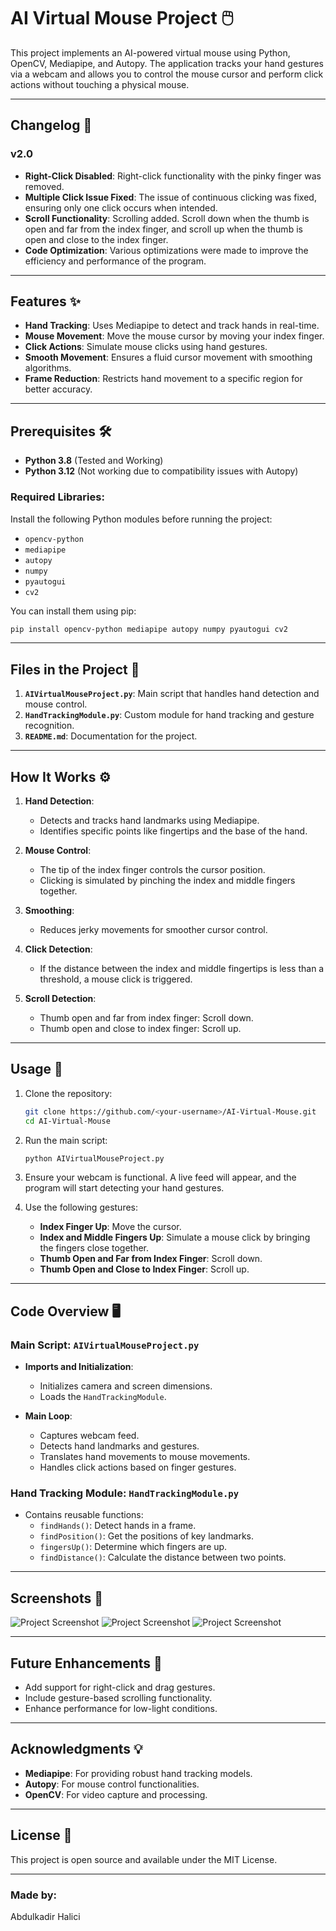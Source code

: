 
# AI Virtual Mouse Project 🖱️

This project implements an AI-powered virtual mouse using Python, OpenCV, Mediapipe, and Autopy. The application tracks your hand gestures via a webcam and allows you to control the mouse cursor and perform click actions without touching a physical mouse.

---

## Changelog 🚀
### v2.0
- **Right-Click Disabled**: Right-click functionality with the pinky finger was removed.
- **Multiple Click Issue Fixed**: The issue of continuous clicking was fixed, ensuring only one click occurs when intended.
- **Scroll Functionality**: Scrolling added. Scroll down when the thumb is open and far from the index finger, and scroll up when the thumb is open and close to the index finger.
- **Code Optimization**: Various optimizations were made to improve the efficiency and performance of the program.

---

## Features ✨
- **Hand Tracking**: Uses Mediapipe to detect and track hands in real-time.
- **Mouse Movement**: Move the mouse cursor by moving your index finger.
- **Click Actions**: Simulate mouse clicks using hand gestures.
- **Smooth Movement**: Ensures a fluid cursor movement with smoothing algorithms.
- **Frame Reduction**: Restricts hand movement to a specific region for better accuracy.

---

## Prerequisites 🛠️
- **Python 3.8** (Tested and Working)
- **Python 3.12** (Not working due to compatibility issues with Autopy)

### Required Libraries:
Install the following Python modules before running the project:
- `opencv-python`
- `mediapipe`
- `autopy`
- `numpy`
- `pyautogui`
- `cv2`

You can install them using pip:
```bash
pip install opencv-python mediapipe autopy numpy pyautogui cv2
```

---

## Files in the Project 📂
1. **`AIVirtualMouseProject.py`**: Main script that handles hand detection and mouse control.
2. **`HandTrackingModule.py`**: Custom module for hand tracking and gesture recognition.
3. **`README.md`**: Documentation for the project.

---

## How It Works ⚙️
1. **Hand Detection**:
   - Detects and tracks hand landmarks using Mediapipe.
   - Identifies specific points like fingertips and the base of the hand.
   
2. **Mouse Control**:
   - The tip of the index finger controls the cursor position.
   - Clicking is simulated by pinching the index and middle fingers together.

3. **Smoothing**:
   - Reduces jerky movements for smoother cursor control.

4. **Click Detection**:
   - If the distance between the index and middle fingertips is less than a threshold, a mouse click is triggered.

5. **Scroll Detection**:
   - Thumb open and far from index finger: Scroll down.
   - Thumb open and close to index finger: Scroll up.

---

## Usage 🚀
1. Clone the repository:
   ```bash
   git clone https://github.com/<your-username>/AI-Virtual-Mouse.git
   cd AI-Virtual-Mouse
   ```

2. Run the main script:
   ```bash
   python AIVirtualMouseProject.py
   ```

3. Ensure your webcam is functional. A live feed will appear, and the program will start detecting your hand gestures.

4. Use the following gestures:
   - **Index Finger Up**: Move the cursor.
   - **Index and Middle Fingers Up**: Simulate a mouse click by bringing the fingers close together.
   - **Thumb Open and Far from Index Finger**: Scroll down.
   - **Thumb Open and Close to Index Finger**: Scroll up.

---

## Code Overview 🖥️

### Main Script: `AIVirtualMouseProject.py`
- **Imports and Initialization**:
   - Initializes camera and screen dimensions.
   - Loads the `HandTrackingModule`.

- **Main Loop**:
   - Captures webcam feed.
   - Detects hand landmarks and gestures.
   - Translates hand movements to mouse movements.
   - Handles click actions based on finger gestures.

### Hand Tracking Module: `HandTrackingModule.py`
- Contains reusable functions:
   - `findHands()`: Detect hands in a frame.
   - `findPosition()`: Get the positions of key landmarks.
   - `fingersUp()`: Determine which fingers are up.
   - `findDistance()`: Calculate the distance between two points.

---

## Screenshots 📸
![Project Screenshot](images/image.png)
![Project Screenshot](images/image1.png)
![Project Screenshot](images/image2.png)

---

## Future Enhancements 🚀
- Add support for right-click and drag gestures.
- Include gesture-based scrolling functionality.
- Enhance performance for low-light conditions.

---

## Acknowledgments 💡
- **Mediapipe**: For providing robust hand tracking models.
- **Autopy**: For mouse control functionalities.
- **OpenCV**: For video capture and processing.

---

## License 📝
This project is open source and available under the MIT License.

---

### Made by:
Abdulkadir Halici

